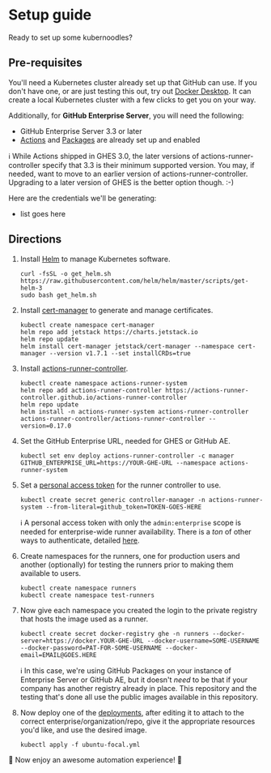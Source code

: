 # Setup guide

Ready to set up some kubernoodles?

## Pre-requisites

You'll need a Kubernetes cluster already set up that GitHub can use.  If you don't have one, or are just testing this out, try out [Docker Desktop](https://www.docker.com/products/docker-desktop).  It can create a local Kubernetes cluster with a few clicks to get you on your way.

Additionally, for **GitHub Enterprise Server**, you will need the following:

- GitHub Enterprise Server 3.3 or later
- [Actions](https://docs.github.com/en/enterprise-server@latest/admin/github-actions/enabling-github-actions-for-github-enterprise-server) and [Packages](https://docs.github.com/en/enterprise-server@latest/admin/packages) are already set up and enabled

:information_source:  While Actions shipped in GHES 3.0, the later versions of actions-runner-controller specify that 3.3 is their minimum supported version.  You may, if needed, want to move to an earlier version of actions-runner-controller.  Upgrading to a later version of GHES is the better option though. :-)

Here are the credentials we'll be generating:

- list goes here

## Directions

1. Install [Helm](https://helm.sh) to manage Kubernetes software.

    ```shell
    curl -fsSL -o get_helm.sh https://raw.githubusercontent.com/helm/helm/master/scripts/get-helm-3
    sudo bash get_helm.sh
    ```

1. Install [cert-manager](https://cert-manager.io) to generate and manage certificates.

    ```shell
    kubectl create namespace cert-manager
    helm repo add jetstack https://charts.jetstack.io
    helm repo update
    helm install cert-manager jetstack/cert-manager --namespace cert-manager --version v1.7.1 --set installCRDs=true
    ```

1. Install [actions-runner-controller](https://github.com/actions-runner-controller/actions-runner-controller).

    ```shell
    kubectl create namespace actions-runner-system
    helm repo add actions-runner-controller https://actions-runner-controller.github.io/actions-runner-controller
    helm repo update
    helm install -n actions-runner-system actions-runner-controller actions-runner-controller/actions-runner-controller --version=0.17.0
    ```

1. Set the GitHub Enterprise URL, needed for GHES or GitHub AE.

    ```shell
    kubectl set env deploy actions-runner-controller -c manager GITHUB_ENTERPRISE_URL=https://YOUR-GHE-URL --namespace actions-runner-system
    ```

1. Set a [personal access token](https://docs.github.com/en/authentication/keeping-your-account-and-data-secure/creating-a-personal-access-token) for the runner controller to use.

    ```shell
    kubectl create secret generic controller-manager -n actions-runner-system --from-literal=github_token=TOKEN-GOES-HERE
    ```

    :information_source: A personal access token with only the `admin:enterprise` scope is needed for enterprise-wide runner availability.  There is a _ton_ of other ways to authenticate, detailed [here](https://github.com/actions-runner-controller/actions-runner-controller#setting-up-authentication-with-github-api).

1. Create namespaces for the runners, one for production users and another (optionally) for testing the runners prior to making them available to users.

    ```shell
    kubectl create namespace runners
    kubectl create namespace test-runners
    ```

1. Now give each namespace you created the login to the private registry that hosts the image used as a runner.

    ```shell
    kubectl create secret docker-registry ghe -n runners --docker-server=https://docker.YOUR-GHE-URL --docker-username=SOME-USERNAME --docker-password=PAT-FOR-SOME-USERNAME --docker-email=EMAIL@GOES.HERE
    ```

    :information_source:  In this case, we're using GitHub Packages on your instance of Enterprise Server or GitHub AE, but it doesn't _need_ to be that if your company has another registry already in place.  This repository and the testing that's done all use the public images available in this repository.

1. Now deploy one of the [deployments](../deployments), after editing it to attach to the correct enterprise/organization/repo, give it the appropriate resources you'd like, and use the desired image.

    ```shell
    kubectl apply -f ubuntu-focal.yml
    ```

:tada:  Now enjoy an awesome automation experience! :tada:
